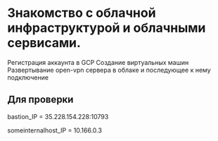 # Знакомство с облачной инфраструктурой и облачными сервисами.

Регистрация аккаунта в GCP
Создание виртуальных машин
Развертывание open-vpn сервера в облаке и последующее к нему подключение

## Для проверки

bastion_IP = 35.228.154.228:10793

someinternalhost_IP = 10.166.0.3

